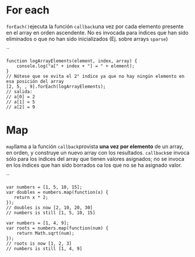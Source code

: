 #  For each

`forEach()`ejecuta la función `callback`una vez por cada elemento presente en el array en orden ascendente. No es invocada para índices que han sido eliminados o que no han sido inicializados (Ej. sobre arrays `sparse`)

``

```
function logArrayElements(element, index, array) {
    console.log("a[" + index + "] = " + element);
}
// Nótese que se evita el 2° índice ya que no hay ningún elemento en esa posición del array
[2, 5, , 9].forEach(logArrayElements);
// salida:
// a[0] = 2
// a[1] = 5
// a[2] = 9
```

# Map

`map`llama a la función `callback`provista **una vez por elemento** de un array, en orden, y construye un nuevo array con los resultados. `callback`se invoca sólo para los índices del array que tienen valores asignados; no se invoca en los índices que han sido borrados oa los que no se ha asignado valor.

``

```
var numbers = [1, 5, 10, 15];
var doubles = numbers.map(function(x) {
   return x * 2;
});
// doubles is now [2, 10, 20, 30]
// numbers is still [1, 5, 10, 15]

var numbers = [1, 4, 9];
var roots = numbers.map(function(num) {
    return Math.sqrt(num);
});
// roots is now [1, 2, 3]
// numbers is still [1, 4, 9]
```